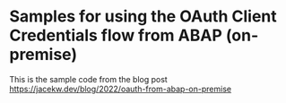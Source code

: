 # Samples for using the OAuth Client Credentials flow from ABAP (on-premise)

This is the sample code from the blog post <https://jacekw.dev/blog/2022/oauth-from-abap-on-premise>
